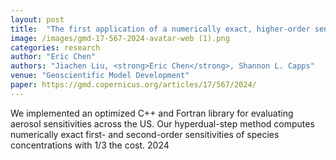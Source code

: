 ```yaml
---
layout: post
title:  "The first application of a numerically exact, higher-order sensitivity analysis approach for atmospheric modelling: implementation of the hyperdual-step method in the Community Multiscale Air Quality Model (CMAQ) version 5.3.2"
image: /images/gmd-17-567-2024-avatar-web (1).png
categories: research
author: "Eric Chen"
authors: "Jiachen Liu, <strong>Eric Chen</strong>, Shannon L. Capps"
venue: "Geoscientific Model Development"
paper: https://gmd.copernicus.org/articles/17/567/2024/
---
```

We implemented an optimized C++ and Fortran library for evaluating aerosol sensitivities across the US. Our hyperdual-step method computes numerically exact first- and second-order sensitivities of species concentrations with 1/3 the cost. 
2024
<!--more-->
